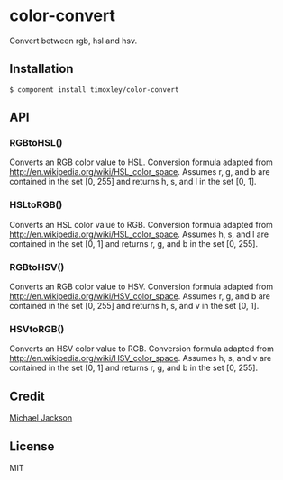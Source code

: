 # color-convert

  Convert between rgb, hsl and hsv.

## Installation

    $ component install timoxley/color-convert

## API

### RGBtoHSL()

  Converts an RGB color value to HSL. Conversion formula
  adapted from http://en.wikipedia.org/wiki/HSL_color_space.
  Assumes r, g, and b are contained in the set [0, 255] and
  returns h, s, and l in the set [0, 1].

### HSLtoRGB()

  Converts an HSL color value to RGB. Conversion formula
  adapted from http://en.wikipedia.org/wiki/HSL_color_space.
  Assumes h, s, and l are contained in the set [0, 1] and
  returns r, g, and b in the set [0, 255].

### RGBtoHSV()

  Converts an RGB color value to HSV. Conversion formula
  adapted from http://en.wikipedia.org/wiki/HSV_color_space.
  Assumes r, g, and b are contained in the set [0, 255] and
  returns h, s, and v in the set [0, 1].

### HSVtoRGB()

  Converts an HSV color value to RGB. Conversion formula
  adapted from http://en.wikipedia.org/wiki/HSV_color_space.
  Assumes h, s, and v are contained in the set [0, 1] and
  returns r, g, and b in the set [0, 255].

## Credit

  [Michael Jackson](http://mjijackson.com/2008/02/rgb-to-hsl-and-rgb-to-hsv-color-model-conversion-algorithms-in-javascript)

## License

  MIT
